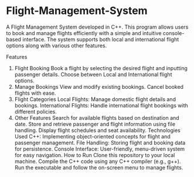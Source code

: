 # Flight-Management-System
A Flight Management System developed in C++. This program allows users to book and manage flights efficiently with a simple and intuitive console-based interface. The system supports both local and international flight options along with various other features.

Features
1. Flight Booking
Book a flight by selecting the desired flight and inputting passenger details.
Choose between Local and International flight options.
2. Manage Bookings
View and modify existing bookings.
Cancel booked flights with ease.
3. Flight Categories
Local Flights: Manage domestic flight details and bookings.
International Flights: Handle international flight bookings with different policies.
4. Other Features
Search for available flights based on destination and date.
Store and retrieve passenger and flight information using file handling.
Display flight schedules and seat availability.
Technologies Used
C++: Implementing object-oriented concepts for flight and passenger management.
File Handling: Storing flight and booking data for persistence.
Console Interface: User-friendly, menu-driven system for easy navigation.
How to Run
Clone this repository to your local machine.
Compile the C++ code using any C++ compiler (e.g., g++).
Run the executable and follow the on-screen menu to manage flights.
